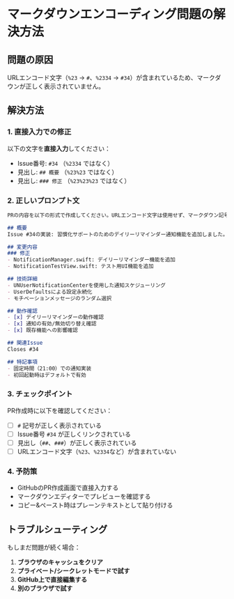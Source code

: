 # マークダウンエンコーディング問題の解決方法

## 問題の原因
URLエンコード文字（`%23` → `#`、`%2334` → `#34`）が含まれているため、マークダウンが正しく表示されていません。

## 解決方法

### 1. 直接入力での修正
以下の文字を**直接入力**してください：

- Issue番号: `#34` （`%2334` ではなく）
- 見出し: `## 概要` （`%23%23` ではなく）
- 見出し: `### 修正` （`%23%23%23` ではなく）

### 2. 正しいプロンプト文

```markdown
PRの内容を以下の形式で作成してください。URLエンコード文字は使用せず、マークダウン記号を直接入力してください：

## 概要
Issue #34の実装: 習慣化サポートのためのデイリーリマインダー通知機能を追加しました。

## 変更内容
### 修正
- NotificationManager.swift: デイリーリマインダー機能を追加
- NotificationTestView.swift: テスト用UI機能を追加

## 技術詳細
- UNUserNotificationCenterを使用した通知スケジューリング
- UserDefaultsによる設定永続化
- モチベーションメッセージのランダム選択

## 動作確認
- [x] デイリーリマインダーの動作確認
- [x] 通知の有効/無効切り替え確認
- [x] 既存機能への影響確認

## 関連Issue
Closes #34

## 特記事項
- 固定時間（21:00）での通知実装
- 初回起動時はデフォルトで有効
```

### 3. チェックポイント
PR作成時に以下を確認してください：

- [ ] `#` 記号が正しく表示されている
- [ ] Issue番号 `#34` が正しくリンクされている  
- [ ] 見出し（`##`、`###`）が正しく表示されている
- [ ] URLエンコード文字（`%23`、`%2334`など）が含まれていない

### 4. 予防策
- GitHubのPR作成画面で直接入力する
- マークダウンエディターでプレビューを確認する
- コピー&ペースト時はプレーンテキストとして貼り付ける

## トラブルシューティング
もしまだ問題が続く場合：

1. **ブラウザのキャッシュをクリア**
2. **プライベート/シークレットモードで試す**
3. **GitHub上で直接編集する**
4. **別のブラウザで試す**